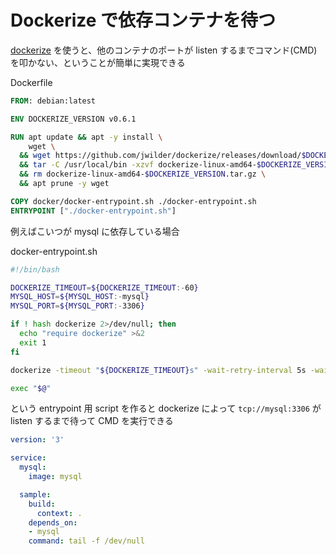 Dockerize で依存コンテナを待つ
===

[dockerize](https://github.com/jwilder/dockerize) を使うと、他のコンテナのポートが listen するまでコマンド(CMD)を叩かない、ということが簡単に実現できる

Dockerfile
```Dockerfile
FROM: debian:latest

ENV DOCKERIZE_VERSION v0.6.1

RUN apt update && apt -y install \
    wget \
  && wget https://github.com/jwilder/dockerize/releases/download/$DOCKERIZE_VERSION/dockerize-linux-amd64-$DOCKERIZE_VERSION.tar.gz \
  && tar -C /usr/local/bin -xzvf dockerize-linux-amd64-$DOCKERIZE_VERSION.tar.gz \
  && rm dockerize-linux-amd64-$DOCKERIZE_VERSION.tar.gz \
  && apt prune -y wget

COPY docker/docker-entrypoint.sh ./docker-entrypoint.sh
ENTRYPOINT ["./docker-entrypoint.sh"]
```

例えばこいつが mysql に依存している場合

docker-entrypoint.sh
```bash
#!/bin/bash

DOCKERIZE_TIMEOUT=${DOCKERIZE_TIMEOUT:-60}
MYSQL_HOST=${MYSQL_HOST:-mysql}
MYSQL_PORT=${MYSQL_PORT:-3306}

if ! hash dockerize 2>/dev/null; then
  echo "require dockerize" >&2
  exit 1
fi

dockerize -timeout "${DOCKERIZE_TIMEOUT}s" -wait-retry-interval 5s -wait "tcp://${MYSQL_HOST}:${MYSQL_PORT}"

exec "$@"
```

という entrypoint 用 script を作ると dockerize によって `tcp://mysql:3306` が listen するまで待って CMD を実行できる

```yaml
version: '3'

service:
  mysql:
    image: mysql

  sample:
    build:
      context: .
    depends_on:
    - mysql
    command: tail -f /dev/null
```
